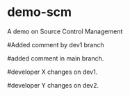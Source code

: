 # demo-scm
A demo on Source Control Management


#Added comment by dev1 branch

#added comment in main branch.

#developer X changes on dev1.

#developer Y changes on dev2.
